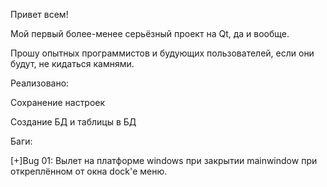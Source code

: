 Привет всем!

Мой первый более-менее серьёзный проект на Qt, да и вообще.

Прошу опытных программистов и будующих пользователей, если они будут, не кидаться камнями.



Реализовано:

Сохранение настроек

Создание БД и таблицы в БД


Баги:

[+]Bug 01: Вылет на платформе windows при закрытии mainwindow при откреплённом от окна dock'е меню.
